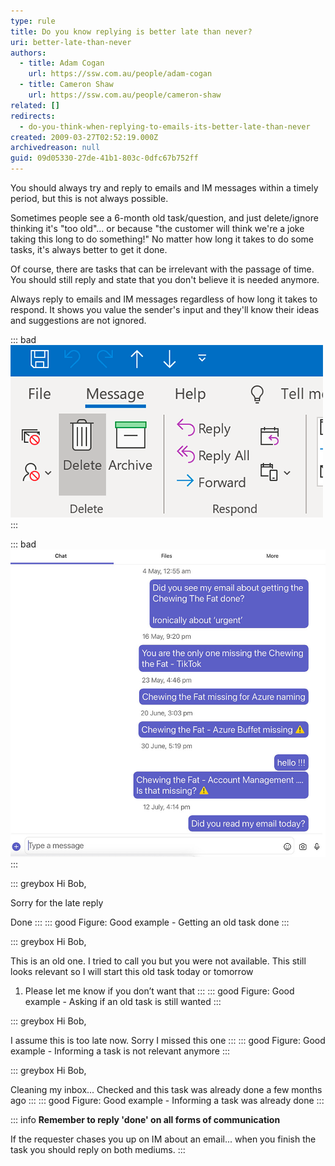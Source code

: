 ```yaml
---
type: rule
title: Do you know replying is better late than never?
uri: better-late-than-never
authors:
  - title: Adam Cogan
    url: https://ssw.com.au/people/adam-cogan
  - title: Cameron Shaw
    url: https://ssw.com.au/people/cameron-shaw
related: []
redirects:
  - do-you-think-when-replying-to-emails-its-better-late-than-never
created: 2009-03-27T02:52:19.000Z
archivedreason: null
guid: 09d05330-27de-41b1-803c-0dfc67b752ff
---
```

You should always try and reply to emails and IM messages within a timely period, but this is not always possible.

<!--endintro-->

Sometimes people see a 6-month old task/question, and just delete/ignore thinking it's "too old"... or because "the customer will think we're a joke taking this long to do something!" No matter how long it takes to do some tasks, it's always better to get it done. 

Of course, there are tasks that can be irrelevant with the passage of time. You should still reply and state that you don't believe it is needed anymore.

Always reply to emails and IM messages regardless of how long it takes to respond. It shows you value the sender's input and they'll know their ideas and suggestions are not ignored.

::: bad
![Figure: Bad example - Hitting the 'Delete' button without replying](delete-outlook-message-button.png)
:::

::: bad
![Figure: Bad example - A chat with no answer](no-reply.jpg)
:::

::: greybox
Hi Bob,

Sorry for the late reply

Done
:::
::: good
Figure: Good example - Getting an old task done
:::

::: greybox
Hi Bob,

This is an old one. I tried to call you but you were not available. This still looks relevant so I will start this old task today or tomorrow

1. Please let me know if you don’t want that
   :::
   ::: good
   Figure: Good example - Asking if an old task is still wanted
   :::

::: greybox
Hi Bob,

I assume this is too late now. Sorry I missed this one
:::
::: good
Figure: Good example - Informing a task is not relevant anymore
:::

::: greybox
Hi Bob,

Cleaning my inbox...
Checked and this task was already done a few months ago
:::
::: good
Figure: Good example - Informing a task was already done
:::

::: info
**Remember to reply 'done' on all forms of communication**

If the requester chases you up on IM about an email... when you finish the task you should reply on both mediums.
:::
